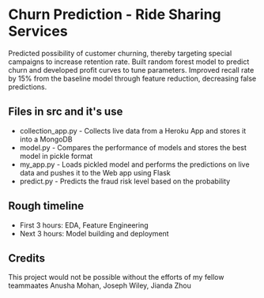 # Churn Prediction - Ride Sharing Services
Predicted possibility of customer churning, thereby targeting special campaigns to increase retention rate. Built random forest model to predict churn and developed profit curves to tune parameters. Improved recall rate by 15% from the baseline model through feature reduction, decreasing false predictions.


## Files in src and it's use

* collection_app.py - Collects live data from a Heroku App and stores it into a MongoDB
* model.py - Compares the performance of models and stores the best model in pickle format
* my_app.py - Loads pickled model and performs the predictions on live data and pushes it to the Web app using Flask
* predict.py - Predicts the fraud risk level based on the probability

## Rough timeline 

* First 3 hours: EDA, Feature Engineering
* Next 3 hours: Model building and deployment


## Credits
This project would not be possible without the efforts of my fellow teammaates Anusha Mohan, Joseph Wiley, Jianda Zhou

